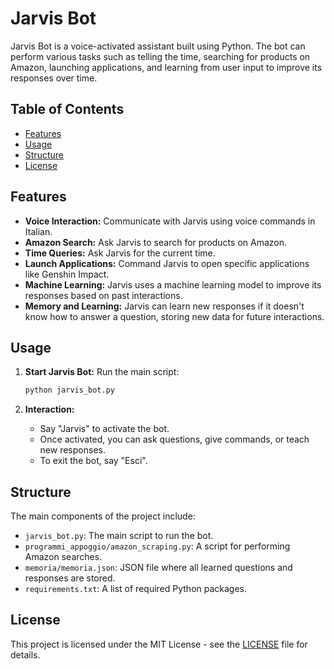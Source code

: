 # Jarvis Bot

Jarvis Bot is a voice-activated assistant built using Python. The bot can perform various tasks such as telling the time, searching for products on Amazon, launching applications, and learning from user input to improve its responses over time.

## Table of Contents
- [Features](#features)
- [Usage](#usage)
- [Structure](#structure)
- [License](#license)

## Features
- **Voice Interaction:** Communicate with Jarvis using voice commands in Italian.
- **Amazon Search:** Ask Jarvis to search for products on Amazon.
- **Time Queries:** Ask Jarvis for the current time.
- **Launch Applications:** Command Jarvis to open specific applications like Genshin Impact.
- **Machine Learning:** Jarvis uses a machine learning model to improve its responses based on past interactions.
- **Memory and Learning:** Jarvis can learn new responses if it doesn't know how to answer a question, storing new data for future interactions.

## Usage
1. **Start Jarvis Bot:**
    Run the main script:
    ```bash
    python jarvis_bot.py
    ```

2. **Interaction:**
    - Say "Jarvis" to activate the bot.
    - Once activated, you can ask questions, give commands, or teach new responses.
    - To exit the bot, say "Esci".

## Structure
The main components of the project include:

- `jarvis_bot.py`: The main script to run the bot.
- `programmi_appoggio/amazon_scraping.py`: A script for performing Amazon searches.
- `memoria/memoria.json`: JSON file where all learned questions and responses are stored.
- `requirements.txt`: A list of required Python packages.

## License
This project is licensed under the MIT License - see the [LICENSE](LICENSE) file for details.
